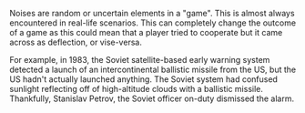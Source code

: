 
Noises are random or uncertain elements in a "game". This is almost always encountered in real-life scenarios. This can completely change the outcome of a game as this could mean that a player tried to cooperate but it came across as deflection, or vise-versa.

For example, in 1983, the Soviet satellite-based early warning system detected a launch of an intercontinental ballistic missile from the US, but the US hadn't actually launched anything. The Soviet system had confused sunlight reflecting off of high-altitude clouds with a ballistic missile. Thankfully, Stanislav Petrov, the Soviet officer on-duty dismissed the alarm.